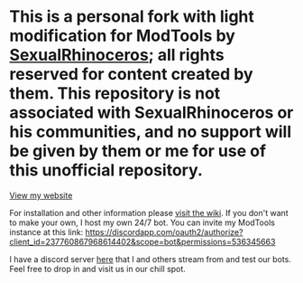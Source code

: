 # This is a personal fork with light modification for ModTools by [SexualRhinoceros](https://github.com/sexualrhinoceros); all rights reserved for content created by them. This repository is not associated with SexualRhinoceros or his communities, and no support will be given by them or me for use of this unofficial repository.

[View my website](http://mattbsg.xyz)


For installation and other information please [visit the wiki](https://github.com/MattBSG/ModTools/wiki). 
If you don't want to make your own, I host my own 24/7 bot. You can invite my ModTools instance at this link: https://discordapp.com/oauth2/authorize?client_id=237760867968614402&scope=bot&permissions=536345663


I have a discord server [here](https://discord.gg/5ABH7p5) that I and others stream from and test our bots. Feel free to drop in and visit us in our chill spot.
